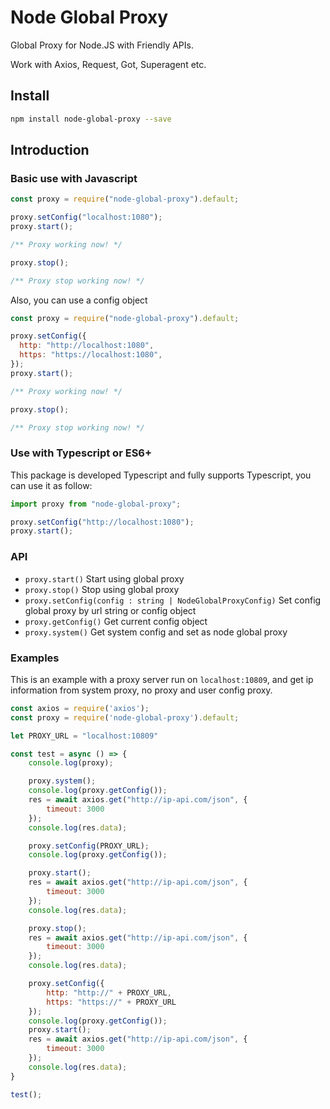 # Node Global Proxy

Global Proxy for Node.JS with Friendly APIs.

Work with Axios, Request, Got, Superagent etc.

## Install

```bash
npm install node-global-proxy --save
```

## Introduction

### Basic use with Javascript

```js
const proxy = require("node-global-proxy").default;

proxy.setConfig("localhost:1080");
proxy.start();

/** Proxy working now! */

proxy.stop();

/** Proxy stop working now! */
```

Also, you can use a config object

```js
const proxy = require("node-global-proxy").default;

proxy.setConfig({
  http: "http://localhost:1080",
  https: "https://localhost:1080",
});
proxy.start();

/** Proxy working now! */

proxy.stop();

/** Proxy stop working now! */
```

### Use with Typescript or ES6+

This package is developed Typescript and fully supports Typescript, you can use it as follow:

```ts
import proxy from "node-global-proxy";

proxy.setConfig("http://localhost:1080");
proxy.start();
```

### API

- `proxy.start()` Start using global proxy
- `proxy.stop()` Stop using global proxy
- `proxy.setConfig(config : string | NodeGlobalProxyConfig)` Set config global proxy by url string or config object
- `proxy.getConfig()` Get current config object
- `proxy.system()` Get system config and set as node global proxy

### Examples

This is an example with a proxy server run on `localhost:10809`, and get ip information from system proxy, no proxy and user config proxy.

```js
const axios = require('axios');
const proxy = require('node-global-proxy').default;

let PROXY_URL = "localhost:10809"

const test = async () => {
    console.log(proxy);

    proxy.system();
    console.log(proxy.getConfig());
    res = await axios.get("http://ip-api.com/json", {
        timeout: 3000
    });
    console.log(res.data);

    proxy.setConfig(PROXY_URL);
    console.log(proxy.getConfig());

    proxy.start();
    res = await axios.get("http://ip-api.com/json", {
        timeout: 3000
    });
    console.log(res.data);

    proxy.stop();
    res = await axios.get("http://ip-api.com/json", {
        timeout: 3000
    });
    console.log(res.data);

    proxy.setConfig({
        http: "http://" + PROXY_URL,
        https: "https://" + PROXY_URL
    });
    console.log(proxy.getConfig());
    proxy.start();
    res = await axios.get("http://ip-api.com/json", {
        timeout: 3000
    });
    console.log(res.data);
}

test();
```
